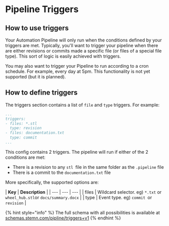 # Pipeline Triggers

## How to use triggers

Your Automation Pipeline will only run when the conditions defined by your triggers are met. Typically, you'll want to trigger your pipeline when there are either revisions or commits made a specific file \(or files of a special file type\). This sort of logic is easily achieved with triggers.

You may also want to trigger your Pipeline to run according to a cron schedule. For example, every day at 5pm. This functionality is not yet supported \(but it is planned\).

## How to define triggers

The triggers section contains a list of `file` and `type` triggers. For example:

```yaml
...
triggers:
- files: *.stl
  type: revision
- files: documentation.txt
  type: commit
...
```

This config contains 2 triggers. The pipeline will run if either of the 2 conditions are met:

* There is a revision to any `stl `file in the same folder as the `.pipeline` file
* There is a commit to the `documentation.txt` file

More specifically, the supported options are:

| **Key** | **Description** |
| --- | --- | --- |
| files | Wildcard selector. eg\) `*.txt` or  `wheel_hub.stl`or `docs/summary.docx` |
| type | Event type. eg\) `commit `or `revision` |

{% hint style="info" %}
The full schema with all possibilities is available at [schemas.stemn.com/pipline/triggers+v1](http://schemas.stemn.com/pipeline/triggers+v1)
{% endhint %}





